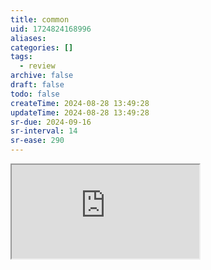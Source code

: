 ```yaml
---
title: common
uid: 1724824168996
aliases:
categories: []
tags:
  - review
archive: false
draft: false
todo: false
createTime: 2024-08-28 13:49:28
updateTime: 2024-08-28 13:49:28
sr-due: 2024-09-16
sr-interval: 14
sr-ease: 290
---
```


<iframe
  class="iframe_full"
  src="https://dict.youdao.com/result?word=common&lang=en"
>
</iframe>
